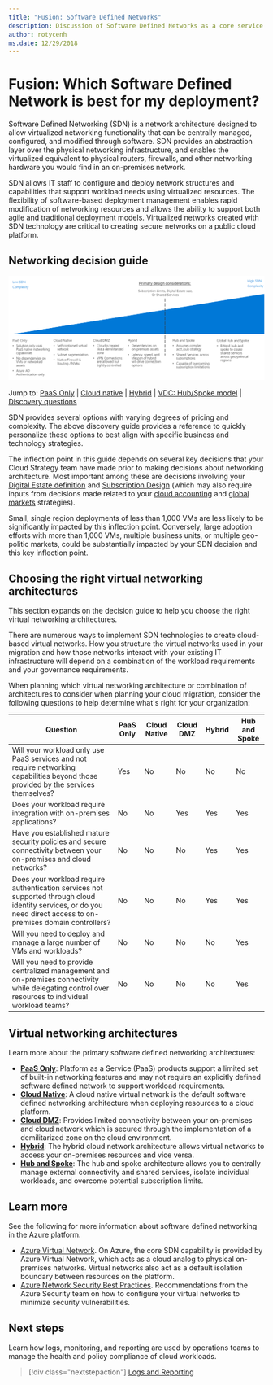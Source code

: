 ```yaml
---
title: "Fusion: Software Defined Networks" 
description: Discussion of Software Defined Networks as a core service in Azure migrations
author: rotycenh
ms.date: 12/29/2018
---
```


# Fusion: Which Software Defined Network is best for my deployment?

Software Defined Networking (SDN) is a network architecture designed to allow virtualized networking functionality that can be centrally managed, configured, and modified through software. SDN provides an abstraction layer over the physical networking infrastructure, and enables the virtualized equivalent to physical routers, firewalls, and other networking hardware you would find in an on-premises network.

SDN allows IT staff to configure and deploy network structures and capabilities that support workload needs using virtualized resources. The flexibility of software-based deployment management enables rapid modification of networking resources and allows the ability to support both agile and traditional deployment models. Virtualized networks created with SDN technology are critical to creating secure networks on a public cloud platform.

## Networking decision guide

![Plotting networking options from least to most complex, aligned with jump links below](../../_images/discovery-guides/discovery-guide-sdn.png)

Jump to: [PaaS Only](paas-only.md) | [Cloud native](cloud-native.md) | [Hybrid](hybrid.md) | [VDC: Hub/Spoke model](vdc-networking.md) | [Discovery questions](#choosing-the-right-virtual-networking-architectures)

SDN provides several options with varying degrees of pricing and complexity. The above discovery guide provides a reference to quickly personalize these options to best align with specific business and technology strategies.

The inflection point in this guide depends on several key decisions that your Cloud Strategy team have made prior to making decisions about networking architecture. Most important among these are decisions involving your [Digital Estate definition](../../digital-estate/overview.md) and [Subscription Design](../subscriptions/overview.md) (which may also require inputs from decisions made related to your [cloud accounting](../../business-strategy/cloud-accounting.md) and [global markets](../../business-strategy/global-markets.md) strategies).

Small, single region deployments of less than 1,000 VMs are less likely to be significantly impacted by this inflection point. Conversely, large adoption efforts with more than 1,000 VMs, multiple business units, or multiple geo-politic markets, could be substantially impacted by your SDN decision and this key inflection point.

## Choosing the right virtual networking architectures

This section expands on the decision guide to help you choose the right virtual networking architectures.

There are numerous ways to implement SDN technologies to create cloud-based virtual networks. How you structure the virtual networks used in your migration and how those networks interact with your existing IT infrastructure will depend on a combination of the workload requirements and your governance requirements.

When planning which virtual networking architecture or combination of architectures to consider when planning your cloud migration, consider the following questions to help determine what's right for your organization:

| Question | PaaS Only | Cloud Native | Cloud DMZ | Hybrid | Hub and Spoke |
|-----|-----|-----|-----|-----|-----|
| Will your workload only use PaaS services and not require networking capabilities beyond those provided by the services themselves? | Yes | No | No | No | No |
| Does your workload require integration with on-premises applications? | No | No | Yes | Yes | Yes |
| Have you established mature security policies and secure connectivity between your on-premises and cloud networks? | No | No | No | Yes | Yes |
| Does your workload require authentication services not supported through cloud identity services, or do you need direct access to on-premises domain controllers? | No | No | No | Yes | Yes |
| Will you need to deploy and manage a large number of VMs and workloads? | No | No | No | No | Yes |
| Will you need to provide centralized management and on-premises connectivity while delegating control over resources to individual workload teams? | No | No | No | No | Yes |

## Virtual networking architectures

Learn more about the primary software defined networking architectures:

- [**PaaS Only**](paas-only.md): Platform as a Service (PaaS) products support a limited set of built-in networking features and may not require an explicitly defined software defined network to support workload requirements.
- [**Cloud Native**](cloud-native.md): A cloud native virtual network is the default software defined networking architecture when deploying resources to a cloud platform.
- [**Cloud DMZ**](cloud-dmz.md): Provides limited connectivity between your on-premises and cloud network which is secured through the implementation of a demilitarized zone on the cloud environment.
- [**Hybrid**](hybrid.md): The hybrid cloud network architecture allows virtual networks to access your on-premises resources and vice versa.
- [**Hub and Spoke**](hub-spoke.md): The hub and spoke architecture allows you to centrally manage external connectivity and shared services, isolate individual workloads, and overcome potential subscription limits.

## Learn more

See the following for more information about software defined networking in the Azure platform.

- [Azure Virtual Network](/azure/virtual-network/virtual-networks-overview). On Azure, the core SDN capability is provided by Azure Virtual Network, which acts as a cloud analog to physical on-premises networks. Virtual networks also act as a default isolation boundary between resources on the platform.
- [Azure Network Security Best Practices](/azure/security/azure-security-network-security-best-practices). Recommendations from the Azure Security team on how to configure your virtual networks to minimize security vulnerabilities.

## Next steps

Learn how logs, monitoring, and reporting are used by operations teams to manage the health and policy compliance of cloud workloads.

> [!div class="nextstepaction"]
> [Logs and Reporting](../logs-and-reporting/overview.md)
